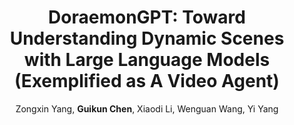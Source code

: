 ---
title: "DoraemonGPT: Toward <b>Understanding Dynamic Scenes with Large Language Models</b> (Exemplified as A Video Agent)"
author: "Zongxin Yang, <b>Guikun Chen</b>, Xiaodi Li, Wenguan Wang, Yi Yang"
collection: publications
pdf: "https://arxiv.org/abs/2401.08392"
code: "https://github.com/z-x-yang/DoraemonGPT"
# date: 2019-01-01
venue: 'ICML 2024'
# paperurl: 'http://academicpages.github.io/files/paper1.pdf'
# citation: 'Your Name, You. (2009). &quot;Paper Title Number 1.&quot; <i>Journal 1</i>. 1(1).'
---